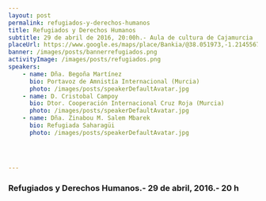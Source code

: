 ```yaml
---
layout: post
permalink: refugiados-y-derechos-humanos  
title: Refugiados y Derechos Humanos  
subtitle: 29 de abril de 2016, 20:00h.- Aula de cultura de Cajamurcia 
placeUrl: https://www.google.es/maps/place/Bankia/@38.051973,-1.2145567,17z/data=!3m1!4b1!4m5!3m4!1s0xd647f55f94ce073:0xef624d00d4396a38!8m2!3d38.051973!4d-1.212368  
banner: /images/posts/bannerrefugiados.png
activityImage: /images/posts/refugiados.png
speakers: 
    - name: Dña. Begoña Martínez
      bio: Portavoz de Amnistía Internacional (Murcia)
      photo: /images/posts/speakerDefaultAvatar.jpg
    - name: D. Cristobal Campoy
      bio: Dtor. Cooperación Internacional Cruz Roja (Murcia)
      photo: /images/posts/speakerDefaultAvatar.jpg
    - name: Dña. Zinabou M. Salem Mbarek 
      bio: Refugiada Saharagüi
      photo: /images/posts/speakerDefaultAvatar.jpg




---
```


### Refugiados y Derechos Humanos.- 29 de abril, 2016.- 20 h
